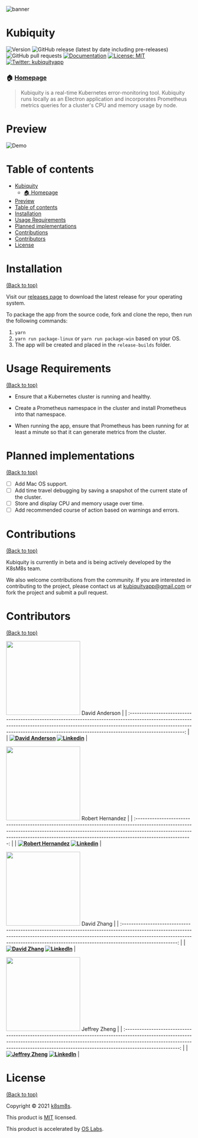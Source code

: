 <!-- Add banner here -->
![banner](https://i.imgur.com/PKFjw9v.png)
# Kubiquity

<!-- Add buttons here -->
![Version](https://img.shields.io/badge/version-1.0.0-blue.svg?cacheSeconds=2592000)
![GitHub release (latest by date including pre-releases)](https://img.shields.io/github/v/release/oslabs-beta/Kubiquity?include_prereleases)
![GitHub pull requests](https://img.shields.io/github/issues-pr/oslabs-beta/kubiquity)
[![Documentation](https://img.shields.io/badge/documentation-yes-brightgreen.svg)](https://github.com/oslabs-beta/Kubiquity#readme)
[![License: MIT](https://img.shields.io/github/license/oslabs-beta/Kubiquity)](https://github.com/oslabs-beta/Kubiquity/blob/master/LICENSE)
[![Twitter: kubiquityapp](https://img.shields.io/twitter/follow/kubiquityapp.svg?style=social)](https://twitter.com/kubiquityapp)


### 🏠 [Homepage](https://kubiquity.io)

>Kubiquity is a real-time Kubernetes error-monitoring tool. Kubiquity runs locally as an Electron application and incorporates Prometheus metrics queries for a cluster's CPU and memory usage by node.



# Preview

![Demo](https://imgur.com/BHQuJVW.gif)
# Table of contents

- [Kubiquity](#kubiquity)
    - [🏠 Homepage](#-homepage)
- [Preview](#preview)
- [Table of contents](#table-of-contents)
- [Installation](#installation)
- [Usage Requirements](#usage-requirements)
- [Planned implementations](#planned-implementations)
- [Contributions](#contributions)
- [Contributors](#contributors)
- [License](#license)

# Installation
[(Back to top)](#table-of-contents)

Visit our [releases page](https://github.com/oslabs-beta/Kubiquity/releases) to download the latest release for your operating system.

To package the app from the source code, fork and clone the repo, then run the following commands:

1. ```yarn```
2. ```yarn run package-linux``` or ```yarn run package-win``` based on your OS.
3. The app will be created and placed in the ```release-builds``` folder.

# Usage Requirements
[(Back to top)](#table-of-contents)

- Ensure that a Kubernetes cluster is running and healthy.

- Create a Prometheus namespace in the cluster and install Prometheus into that namespace.

- When running the app, ensure that Prometheus has been running for at least a minute so that it can generate metrics from the cluster.


# Planned implementations
[(Back to top)](#table-of-contents)

- [ ] Add Mac OS support.
- [ ] Add time travel debugging by saving a snapshot of the current state of the cluster.
- [ ] Store and display CPU and memory usage over time.
- [ ] Add recommended course of action based on warnings and errors.

# Contributions
[(Back to top)](#table-of-contents)

Kubiquity is currently in beta and is being actively developed by the K8sM8s team. 

We also welcome contributions from the community. If you are interested in contributing to the project, please contact us at kubiquityapp@gmail.com or fork the project and submit a pull request.

# Contributors
[(Back to top)](#table-of-contents)


<a href="https://github.com/dlande000"><img src="https://avatars.githubusercontent.com/u/44009893?v=4" width=200px height=200px /></a>
David Anderson                                      |
| :-----------------------------------------------------------------------------------------------------------------------------------------------------------------------------------------------------------------------------------------------------------------: |
| **[![David Anderson](https://img.shields.io/badge/GitHub-100000?style=for-the-badge&logo=github&logoColor=white)](https://github.com/dlande000)  [![Linkedin](https://img.shields.io/badge/LinkedIn-0077B5?style=for-the-badge&logo=linkedin&logoColor=white)](https://www.linkedin.com/in/dlande000/)** |




<a href="https://github.com/Hydroelectric29"><img src="https://avatars.githubusercontent.com/u/39108231?v=4" width=200px height=200px /></a>
Robert Hernandez                                      |
| :-----------------------------------------------------------------------------------------------------------------------------------------------------------------------------------------------------------------------------------------------------------------: |
| **[![Robert Hernandez](https://img.shields.io/badge/GitHub-100000?style=for-the-badge&logo=github&logoColor=white)](https://github.com/Hydroelectric29)  [![Linkedin](https://img.shields.io/badge/LinkedIn-0077B5?style=for-the-badge&logo=linkedin&logoColor=white)](https://www.linkedin.com/in/robert-hernandez-879108211/)** |


<a href="https://github.com/davidzhangnyc"><img src="https://avatars.githubusercontent.com/u/11681692?v=4" width=200px height=200px /></a>
David Zhang                                      |
| :-----------------------------------------------------------------------------------------------------------------------------------------------------------------------------------------------------------------------------------------------------------------: |
| **[![David Zhang](https://img.shields.io/badge/GitHub-100000?style=for-the-badge&logo=github&logoColor=white)](https://github.com/davidzhangnyc)  [![LinkedIn](https://img.shields.io/badge/LinkedIn-0077B5?style=for-the-badge&logo=linkedin&logoColor=white)](https://www.linkedin.com/in/davidnyc/)** |


<a href="https://github.com/JefZheng"><img src="https://avatars.githubusercontent.com/u/39392074?v=4" width=200px height=200px /></a>
Jeffrey Zheng                             |
| :-----------------------------------------------------------------------------------------------------------------------------------------------------------------------------------------------------------------------------------------------------------------: |
| **[![Jeffrey Zheng](https://img.shields.io/badge/GitHub-100000?style=for-the-badge&logo=github&logoColor=white)](https://github.com/JefZheng) [![LinkedIn](https://img.shields.io/badge/LinkedIn-0077B5?style=for-the-badge&logo=linkedin&logoColor=white)](https://www.linkedin.com/in/JefZheng/)** |


# License
[(Back to top)](#table-of-contents)

Copyright © 2021 [k8sm8s](https://github.com/oslabs-beta).

This product is [MIT](https://github.com/oslabs-beta/Kubiquity/blob/master/LICENSE) licensed.

This product is accelerated by [OS Labs](https://opensourcelabs.io).
